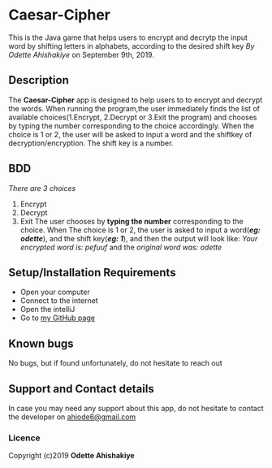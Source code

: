 # Caesar-Cipher
This is the Java game that helps users to encrypt and decrytp the input word by shifting letters in alphabets, according to the desired shift key
*By Odette Ahishakiye* on September 9th, 2019.

## Description
The **Caesar-Cipher** app is designed to help users to to encrypt and decrypt the words. When running the program,the user immediately finds the list of available choices(1.Encrypt, 2.Decrypt or 3.Exit the program) and chooses by typing the number corresponding to the choice accordingly. When the choice is 1 or 2, the user will be asked to input a word and the shiftkey of decryption/encryption. The shift key is a number.

## BDD
*There are 3 choices*
  1. Encrypt
  2. Decrypt
  3. Exit
The user chooses by **typing the number** corresponding to the choice.
When The choice is 1 or 2, the user is asked to input a word(***eg: odette***), and the shift key(***eg: 1***), and then the 
output will look like: *Your encrypted word is: pefuuf* and the *original word was: odette*

## Setup/Installation Requirements
* Open your computer
* Connect to the internet
* Open the intelliJ
* Go to [my GitHub page](https://github.com/ahiodette/Caesar-Cipher)

## Known bugs
No bugs, but if found unfortunately, do not hesitate to reach out

## Support and Contact details
In case you may need any support about this app, do not hesitate to contact the developer on ahiode6@gmail.com

### Licence
Copyright (c)2019 **Odette Ahishakiye**
  
